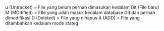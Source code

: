 u (Untracket) = File yang belum pernah dimasukan kedalam Git (File baru)
M (MOdified) = FIle yang udah masuk kedalam database Git dan pernah dimodifikasi
D (Deleted) = File yang dihapus
A (ADD) = File yang ditambahkan kedalam mode stateg